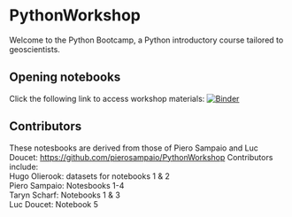 # PythonWorkshop
Welcome to the Python Bootcamp, a Python introductory course tailored to geoscientists. 

## Opening notebooks
Click the following link to access workshop materials:
[![Binder](https://mybinder.org/badge_logo.svg)](https://mybinder.org/v2/gh/TarynScharf/PythonWorkshop/HEAD)

## Contributors
These notesbooks are derived from those of Piero Sampaio and Luc Doucet: https://github.com/pierosampaio/PythonWorkshop
Contributors include: <br />
Hugo Olierook: datasets for notebooks 1 & 2 <br />
Piero Sampaio: Notesbooks 1-4 <br />
Taryn Scharf: Notebooks 1 & 3 <br />
Luc Doucet: Notebook 5 <br />

